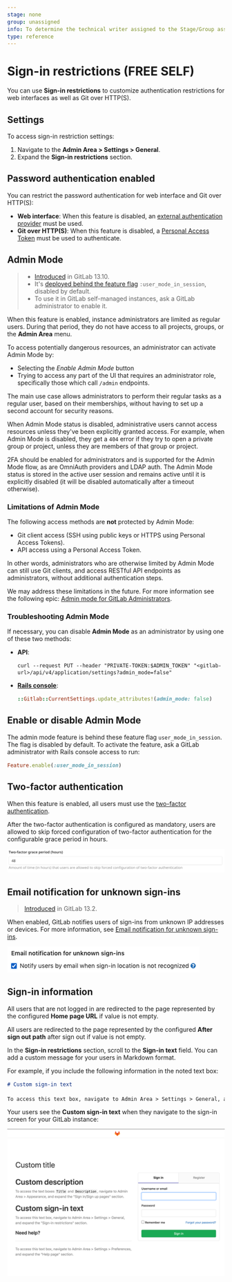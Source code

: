 ```yaml
---
stage: none
group: unassigned
info: To determine the technical writer assigned to the Stage/Group associated with this page, see https://about.gitlab.com/handbook/engineering/ux/technical-writing/#assignments
type: reference
---
```


# Sign-in restrictions **(FREE SELF)**

You can use **Sign-in restrictions** to customize authentication restrictions for web interfaces as well as Git over HTTP(S).

## Settings

To access sign-in restriction settings:

1. Navigate to the **Admin Area > Settings > General**.
1. Expand the **Sign-in restrictions** section.

## Password authentication enabled

You can restrict the password authentication for web interface and Git over HTTP(S):

- **Web interface**: When this feature is disabled, an [external authentication provider](../../../administration/auth/README.md) must be used.
- **Git over HTTP(S)**: When this feature is disabled, a [Personal Access Token](../../profile/personal_access_tokens.md) must be used to authenticate.

## Admin Mode

> - [Introduced](https://gitlab.com/groups/gitlab-org/-/epics/2158) in GitLab 13.10.
> - It's [deployed behind the feature flag](../../../user/feature_flags.md) `:user_mode_in_session`, disabled by default.
> - To use it in GitLab self-managed instances, ask a GitLab administrator to enable it.

When this feature is enabled, instance administrators are limited as regular users. During that period,
they do not have access to all projects, groups, or the **Admin Area** menu.

To access potentially dangerous resources, an administrator can activate Admin Mode by:

- Selecting the *Enable Admin Mode* button
- Trying to access any part of the UI that requires an administrator role, specifically those which call `/admin` endpoints.

The main use case allows administrators to perform their regular tasks as a regular
user, based on their memberships, without having to set up a second account for
security reasons.

When Admin Mode status is disabled, administrative users cannot access resources unless
they've been explicitly granted access. For example, when Admin Mode is disabled, they
get a `404` error if they try to open a private group or project, unless
they are members of that group or project.

2FA should be enabled for administrators and is supported for the Admin Mode flow, as are
OmniAuth providers and LDAP auth. The Admin Mode status is stored in the active user
session and remains active until it is explicitly disabled (it will be disabled
automatically after a timeout otherwise).

### Limitations of Admin Mode

The following access methods are **not** protected by Admin Mode:

- Git client access (SSH using public keys or HTTPS using Personal Access Tokens).
- API access using a Personal Access Token.

In other words, administrators who are otherwise limited by Admin Mode can still use
Git clients, and access RESTful API endpoints as administrators, without additional
authentication steps.

We may address these limitations in the future. For more information see the following epic:
[Admin mode for GitLab Administrators](https://gitlab.com/groups/gitlab-org/-/epics/2158).

### Troubleshooting Admin Mode

If necessary, you can disable **Admin Mode** as an administrator by using one of these two methods:

- **API**:

  ```shell
  curl --request PUT --header "PRIVATE-TOKEN:$ADMIN_TOKEN" "<gitlab-url>/api/v4/application/settings?admin_mode=false"
  ```

- [**Rails console**](../../../administration/operations/rails_console.md#starting-a-rails-console-session):

  ```ruby
  ::Gitlab::CurrentSettings.update_attributes!(admin_mode: false)
  ```
  
## Enable or disable Admin Mode

The admin mode feature is behind these feature flag `user_mode_in_session`. The flag is disabled by default.
To activate the feature, ask a GitLab administrator with Rails console access to run:

```ruby
Feature.enable(:user_mode_in_session)
```

## Two-factor authentication

When this feature is enabled, all users must use the [two-factor authentication](../../profile/account/two_factor_authentication.md).

After the two-factor authentication is configured as mandatory, users are allowed
to skip forced configuration of two-factor authentication for the configurable grace
period in hours.

![Two-factor grace period](img/two_factor_grace_period.png)

## Email notification for unknown sign-ins

> [Introduced](https://gitlab.com/gitlab-org/gitlab/-/issues/218457) in GitLab 13.2.

When enabled, GitLab notifies users of sign-ins from unknown IP addresses or devices. For more information,
see [Email notification for unknown sign-ins](../../profile/unknown_sign_in_notification.md).

![Email notification for unknown sign-ins](img/email_notification_for_unknown_sign_ins_v13_2.png)

## Sign-in information

All users that are not logged in are redirected to the page represented by the configured
**Home page URL** if value is not empty.

All users are redirected to the page represented by the configured **After sign out path**
after sign out if value is not empty.

In the **Sign-in restrictions** section, scroll to the **Sign-in text** field. You can add a
custom message for your users in Markdown format.

For example, if you include the following information in the noted text box:

```markdown
# Custom sign-in text

To access this text box, navigate to Admin Area > Settings > General, and expand the "Sign-in restrictions" section.
```

Your users see the **Custom sign-in text** when they navigate to the sign-in screen for your
GitLab instance:

![Sign-in page](img/custom_sign_in_page_v13_6.png)

<!-- ## Troubleshooting

Include any troubleshooting steps that you can foresee. If you know beforehand what issues
one might have when setting this up, or when something is changed, or on upgrading, it's
important to describe those, too. Think of things that may go wrong and include them here.
This is important to minimize requests for support, and to avoid doc comments with
questions that you know someone might ask.

Each scenario can be a third-level heading, e.g. `### Getting error message X`.
If you have none to add when creating a doc, leave this section in place
but commented out to help encourage others to add to it in the future. -->

